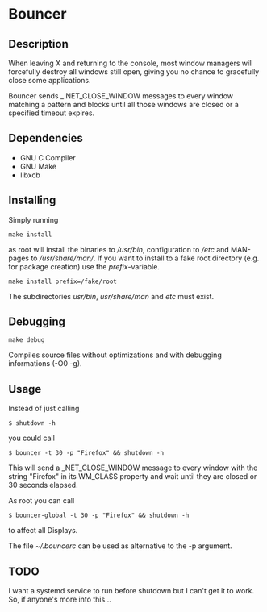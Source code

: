 Bouncer
=========

Description
-----------
When leaving X and returning to the console, most window managers will forcefully destroy all
windows still open, giving you no chance to gracefully close some applications.

Bouncer sends _ NET_CLOSE_WINDOW messages to every window matching a pattern and
blocks until all those windows are closed or a specified timeout expires.


Dependencies
------------

- GNU C Compiler
- GNU Make
- libxcb


Installing
----------

Simply running

	make install
as root will install the binaries to */usr/bin*, configuration to */etc* and MAN-pages to */usr/share/man/*.
If you want to install to a fake root directory (e.g. for package creation) use the *prefix*-variable.

	make install prefix=/fake/root
The subdirectories *usr/bin*, *usr/share/man* and *etc* must exist.

Debugging
---------

	make debug
Compiles source files without optimizations and with debugging informations (-O0 -g).


Usage
-----
Instead of just calling

	$ shutdown -h
you could call

	$ bouncer -t 30 -p "Firefox" && shutdown -h

This will send a _NET_CLOSE_WINDOW message to every window with the string "Firefox" in its
WM_CLASS property and wait until they are closed or 30 seconds elapsed.

As root you can call

	$ bouncer-global -t 30 -p "Firefox" && shutdown -h
to affect all Displays.

The file *~/.bouncerc* can be used as alternative to the -p argument.


TODO
----

I want a systemd service to run before shutdown but I can't get it to work.
So, if anyone's more into this...

